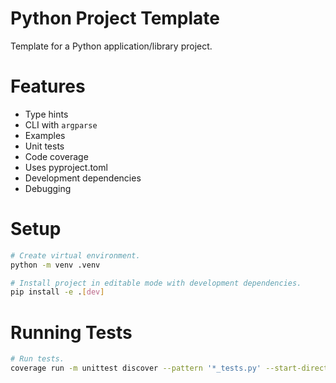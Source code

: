 # Python Project Template
Template for a Python application/library project.


# Features
- Type hints
- CLI with `argparse`
- Examples
- Unit tests
- Code coverage
- Uses pyproject.toml
- Development dependencies
- Debugging


# Setup
```sh
# Create virtual environment.
python -m venv .venv

# Install project in editable mode with development dependencies.
pip install -e .[dev]
```


# Running Tests
```sh
# Run tests.
coverage run -m unittest discover --pattern '*_tests.py' --start-directory tests/ --verbose && coverage report
```